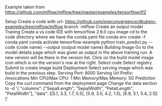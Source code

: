 Example taken from https://github.com/mlflow/mlflow/tree/master/examples/tensorflow/tf2

Setup
Create a code with url- https://github.com/oneconvergence/dkubeio-examples/tree/mlflow/mlflow branch -mlflow
Create an output model
Traning
Create a vs code IDE with tensorflow 2.6.0 cpu image
cd to the code directory where we have the conda.yaml file
conda env create -f conda.yaml
conda activate tensorflow-example
python train_predict.py --code {code name} --output {output model name}
Building Image
Go to the model details page which was given as output in the above training run. A new version will be there in the version list.
Click on the build model image icon which is on the version's row at the right.
Select code
Select registry
Submit to create image build
Deployment
Select serving image which was build in the previous step.
Serving Port: 8000
Serving Url Prefix: /invocations
Min CPU/Max CPU: 1
Min Memory/Max Memory: 5G
Prediction
Copy the curl command from the deployment page
Change the data section to -d '{ "columns": ["SepalLength", "SepalWidth", "PetalLength", "PetalWidth"], "data": [[5.1, 3.3, 1.7, 0.5], [5.9, 3.0, 4.2, 1.5], [6.9, 3.1, 5.4, 2.1]] }'
